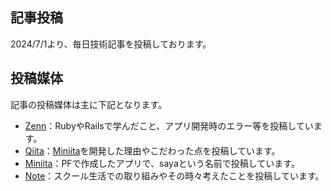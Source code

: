 ## 記事投稿
2024/7/1より、毎日技術記事を投稿しております。

## 投稿媒体
記事の投稿媒体は主に下記となります。
- [Zenn](https://zenn.dev/s17w09)：RubyやRailsで学んだこと、アプリ開発時のエラー等を投稿しています。
- [Qiita](https://qiita.com/s17w09)：[Miniita](https://www.miniita.com)を開発した理由やこだわった点を投稿しています。
- [Miniita](https://www.miniita.com/articles)：PFで作成したアプリで、sayaという名前で投稿しています。
- [Note](https://note.com/ayasaaaa/)：スクール生活での取り組みやその時々考えたことを投稿しています。
